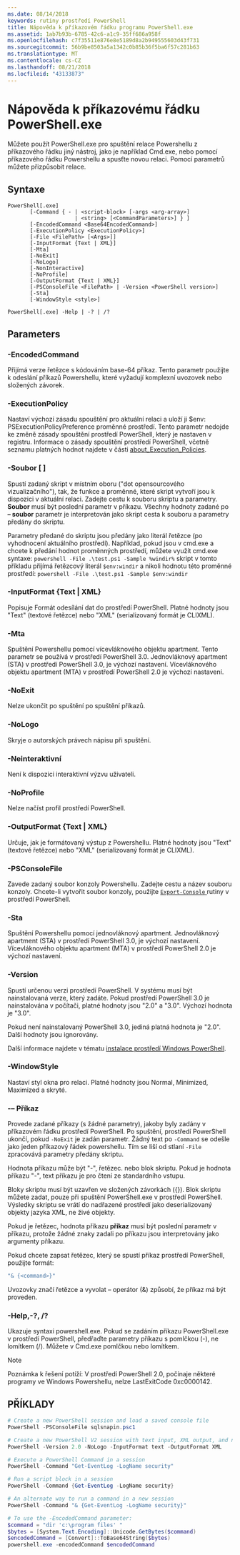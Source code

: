```yaml
---
ms.date: 08/14/2018
keywords: rutiny prostředí PowerShell
title: Nápověda k příkazovém řádku programu PowerShell.exe
ms.assetid: 1ab7b93b-6785-42c6-a1c9-35ff686a958f
ms.openlocfilehash: c7f35511e876e8e5189d8a2b949555603d43f731
ms.sourcegitcommit: 56b9be8503a5a1342c0b85b36f5ba6f57c281b63
ms.translationtype: MT
ms.contentlocale: cs-CZ
ms.lasthandoff: 08/21/2018
ms.locfileid: "43133873"
---
```

# <a name="powershellexe-command-line-help"></a>Nápověda k příkazovému řádku PowerShell.exe

Můžete použít PowerShell.exe pro spuštění relace Powershellu z příkazového řádku jiný nástroj, jako je například Cmd.exe, nebo pomocí příkazového řádku Powershellu a spusťte novou relaci. Pomocí parametrů můžete přizpůsobit relace.

## <a name="syntax"></a>Syntaxe

```syntax
PowerShell[.exe]
       [-Command { - | <script-block> [-args <arg-array>]
                     | <string> [<CommandParameters>] } ]
       [-EncodedCommand <Base64EncodedCommand>]
       [-ExecutionPolicy <ExecutionPolicy>]
       [-File <FilePath> [<Args>]]
       [-InputFormat {Text | XML}]
       [-Mta]
       [-NoExit]
       [-NoLogo]
       [-NonInteractive]
       [-NoProfile]
       [-OutputFormat {Text | XML}]
       [-PSConsoleFile <FilePath> | -Version <PowerShell version>]
       [-Sta]
       [-WindowStyle <style>]

PowerShell[.exe] -Help | -? | /?
```

## <a name="parameters"></a>Parameters

### <a name="-encodedcommand-base64encodedcommand"></a>-EncodedCommand <Base64EncodedCommand>

Přijímá verze řetězce s kódováním base-64 příkaz. Tento parametr použijte k odeslání příkazů Powershellu, které vyžadují komplexní uvozovek nebo složených závorek.

### <a name="-executionpolicy-executionpolicy"></a>-ExecutionPolicy <ExecutionPolicy>

Nastaví výchozí zásadu spouštění pro aktuální relaci a uloží ji $env: PSExecutionPolicyPreference proměnné prostředí. Tento parametr nedojde ke změně zásady spouštění prostředí PowerShell, který je nastaven v registru. Informace o zásady spouštění prostředí PowerShell, včetně seznamu platných hodnot najdete v části [about_Execution_Policies](/powershell/module/microsoft.powershell.core/about/about_execution_policies).

### <a name="-file-filepath-parameters"></a>-Soubor <FilePath> \[ <Parameters>]

Spustí zadaný skript v místním oboru ("dot opensourcového vizualizačního"), tak, že funkce a proměnné, které skript vytvoří jsou k dispozici v aktuální relaci. Zadejte cestu k souboru skriptu a parametry. **Soubor** musí být poslední parametr v příkazu. Všechny hodnoty zadané po **– soubor** parametr je interpretován jako skript cesta k souboru a parametry předány do skriptu.

Parametry předané do skriptu jsou předány jako literál řetězce (po vyhodnocení aktuálního prostředí). Například, pokud jsou v cmd.exe a chcete k předání hodnot proměnných prostředí, můžete využít cmd.exe syntaxe: `powershell -File .\test.ps1 -Sample %windir%` skript v tomto příkladu přijímá řetězcový literál `$env:windir` a nikoli hodnotu této proměnné prostředí: `powershell -File .\test.ps1 -Sample $env:windir`

### <a name="-inputformat-text--xml"></a>\-InputFormat {Text | XML}

Popisuje Formát odesílání dat do prostředí PowerShell. Platné hodnoty jsou "Text" (textové řetězce) nebo "XML" (serializovaný formát je CLIXML).

### <a name="-mta"></a>-Mta

Spuštění Powershellu pomocí vícevláknového objektu apartment. Tento parametr se používá v prostředí PowerShell 3.0. Jednovláknový apartment (STA) v prostředí PowerShell 3.0, je výchozí nastavení. Vícevláknového objektu apartment (MTA) v prostředí PowerShell 2.0 je výchozí nastavení.

### <a name="-noexit"></a>-NoExit

Nelze ukončit po spuštění po spuštění příkazů.

### <a name="-nologo"></a>-NoLogo

Skryje o autorských právech nápisu při spuštění.

### <a name="-noninteractive"></a>-Neinteraktivní

Není k dispozici interaktivní výzvu uživateli.

### <a name="-noprofile"></a>-NoProfile

Nelze načíst profil prostředí PowerShell.

### <a name="-outputformat-text--xml"></a>-OutputFormat {Text | XML}

Určuje, jak je formátovaný výstup z Powershellu. Platné hodnoty jsou "Text" (textové řetězce) nebo "XML" (serializovaný formát je CLIXML).

### <a name="-psconsolefile-filepath"></a>-PSConsoleFile <FilePath>

Zavede zadaný soubor konzoly Powershellu. Zadejte cestu a název souboru konzoly. Chcete-li vytvořit soubor konzoly, použijte [ `Export-Console` ](/powershell/module/Microsoft.PowerShell.Core/Export-Console) rutiny v prostředí PowerShell.

### <a name="-sta"></a>-Sta

Spuštění Powershellu pomocí jednovláknový apartment. Jednovláknový apartment (STA) v prostředí PowerShell 3.0, je výchozí nastavení. Vícevláknového objektu apartment (MTA) v prostředí PowerShell 2.0 je výchozí nastavení.

### <a name="-version-powershell-version"></a>-Version <PowerShell Version>

Spustí určenou verzi prostředí PowerShell. V systému musí být nainstalovaná verze, který zadáte. Pokud prostředí PowerShell 3.0 je nainstalována v počítači, platné hodnoty jsou "2.0" a "3.0". Výchozí hodnota je "3.0".

Pokud není nainstalovaný PowerShell 3.0, jediná platná hodnota je "2.0". Další hodnoty jsou ignorovány.

Další informace najdete v tématu [instalace prostředí Windows PowerShell](../../setup/installing-windows-powershell.md).

### <a name="-windowstyle-window-style"></a>-WindowStyle <Window style>

Nastaví styl okna pro relaci. Platné hodnoty jsou Normal, Minimized, Maximized a skryté.

### <a name="-command"></a>-– Příkaz

Provede zadané příkazy (s žádné parametry), jakoby byly zadány v příkazovém řádku prostředí PowerShell. Po spuštění, prostředí PowerShell ukončí, pokud `-NoExit` je zadán parametr.
Žádný text po `-Command` se odešle jako jeden příkazový řádek powershellu. Tím se liší od stlaní `-File` zpracovává parametry předány skriptu.

Hodnota příkazu může být "-", řetězec. nebo blok skriptu. Pokud je hodnota příkazu "-", text příkazu je pro čtení ze standardního vstupu.

Bloky skriptu musí být uzavřen ve složených závorkách ({}). Blok skriptu můžete zadat, pouze při spuštění PowerShell.exe v prostředí PowerShell. Výsledky skriptu se vrátí do nadřazené prostředí jako deserializovaný objekty jazyka XML, ne živé objekty.

Pokud je řetězec, hodnota příkazu **příkaz** musí být poslední parametr v příkazu, protože žádné znaky zadali po příkazu jsou interpretovány jako argumenty příkazu.

Pokud chcete zapsat řetězec, který se spustí příkaz prostředí PowerShell, použijte formát:

```powershell
"& {<command>}"
```

Uvozovky značí řetězce a vyvolat – operátor (&) způsobí, že příkaz má být proveden.

### <a name="-help---"></a>-Help,-?, /?

Ukazuje syntaxi powershell.exe. Pokud se zadáním příkazu PowerShell.exe v prostředí PowerShell, předřaďte parametry příkazu s pomlčkou (-), ne lomítkem (/). Můžete v Cmd.exe pomlčkou nebo lomítkem.

> [!NOTE]
> Poznámka k řešení potíží: V prostředí PowerShell 2.0, počínaje některé programy ve Windows Powershellu, nelze LastExitCode 0xc0000142.

## <a name="examples"></a>PŘÍKLADY

```powershell
# Create a new PowerShell session and load a saved console file
PowerShell -PSConsoleFile sqlsnapin.psc1

# Create a new PowerShell V2 session with text input, XML output, and no logo
PowerShell -Version 2.0 -NoLogo -InputFormat text -OutputFormat XML

# Execute a PowerShell Command in a session
PowerShell -Command "Get-EventLog -LogName security"

# Run a script block in a session
PowerShell -Command {Get-EventLog -LogName security}

# An alternate way to run a command in a new session
PowerShell -Command "& {Get-EventLog -LogName security}"

# To use the -EncodedCommand parameter:
$command = "dir 'c:\program files' "
$bytes = [System.Text.Encoding]::Unicode.GetBytes($command)
$encodedCommand = [Convert]::ToBase64String($bytes)
powershell.exe -encodedCommand $encodedCommand
```
